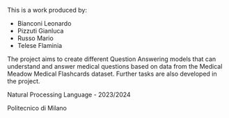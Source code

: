 This is a work produced by:

- Bianconi Leonardo
- Pizzuti Gianluca
- Russo Mario
- Telese Flaminia

The project aims to create different Question Answering models that can understand and answer medical questions based on data from the Medical Meadow Medical Flashcards dataset. Further tasks are also developed in the project.

Natural Processing Language - 2023/2024

Politecnico di Milano


